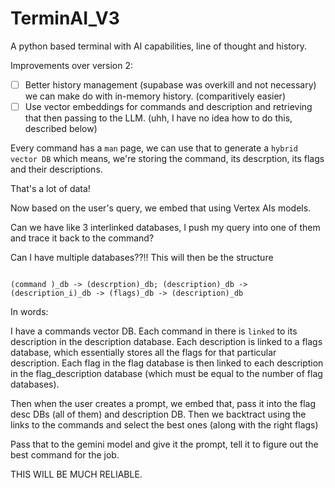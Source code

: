 # TerminAI_V3

A python based terminal with AI capabilities, line of thought and history.

Improvements over version 2:
- [ ] Better history management (supabase was overkill and not necessary) we can make do with in-memory history. (comparitively easier)
- [ ] Use vector embeddings for commands and description and retrieving that then passing to the LLM. (uhh, I have no idea how to do this, described below)

Every command has a `man` page, we can use that to generate a `hybrid vector DB` which means, we're storing the command, its descrption, its flags and their descriptions.

That's a lot of data!

Now based on the user's query, we embed that using Vertex AIs models. 

Can we have like 3 interlinked databases, I push my query into one of them and trace it back to the command?

Can I have multiple databases??!! This will then be the structure


```

(command )_db -> (descrption)_db; (description)_db -> (description_i)_db -> (flags)_db -> (description)_db

```

In words:

I have a commands vector DB. Each command in there is `linked` to its description in the description database. Each description is linked to a flags database, which essentially stores all the flags for that particular description. Each flag in the flag database is then linked to each description in the flag_description database (which must be equal to the number of flag databases).

Then when the user creates a prompt, we embed that, pass it into the flag desc DBs (all of them) and description DB. Then we backtract using the links to the commands and select the best ones (along with the right flags)

Pass that to the gemini model and give it the prompt, tell it to figure out the best command for the job. 

THIS WILL BE MUCH RELIABLE.